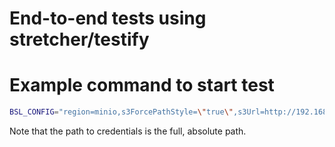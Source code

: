 # End-to-end tests using stretcher/testify

# Example command to start test

```bash
BSL_CONFIG="region=minio,s3ForcePathStyle=\"true\",s3Url=http://192.168.1.124:9000" BSL_PREFIX=veldat BSL_BUCKET=velero VELERO_IMAGE=projects.registry.vmware.com/tanzu_migrator/velero-pr3050:0.0.4 CREDS_FILE=~/go/src/github.com/vmware-tanzu/velero/frankie-secrets/credentials-minio PLUGIN_PROVIDER=aws make test-e2e-testify
```

Note that the path to credentials is the full, absolute path.
